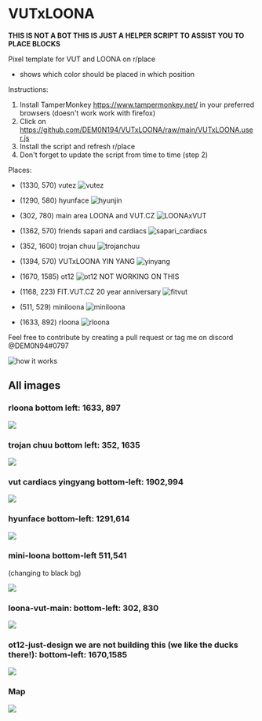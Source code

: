 # VUTxLOONA

**THIS IS NOT A BOT THIS IS JUST A HELPER SCRIPT TO ASSIST YOU TO PLACE BLOCKS**

Pixel template for VUT and LOONA on r/place
- shows which color should be placed in which position

Instructions:
1. Install TamperMonkey https://www.tampermonkey.net/ in your preferred browsers (doesn't work work with firefox)
2. Click on https://github.com/DEM0N194/VUTxLOONA/raw/main/VUTxLOONA.user.js
3. Install the script and refresh r/place
4. Don't forget to update the script from time to time (step 2)

Places:

- (1330, 570)  vutez ![vutez](https://raw.githubusercontent.com/DEM0N194/VUTxLOONA/main/vutez.png)

- (1290, 580) hyunface ![hyunjin](https://raw.githubusercontent.com/DEM0N194/VUTxLOONA/main/hyunjin.png) 

- (302, 780) main area LOONA and VUT.CZ ![LOONAxVUT](https://raw.githubusercontent.com/DEM0N194/VUTxLOONA/main/LOONAxVUT.CZ.png)

- (1362, 570) friends sapari and cardiacs ![sapari_cardiacs](https://raw.githubusercontent.com/DEM0N194/VUTxLOONA/main/sapari_cardiacs.png)

- (352, 1600) trojan chuu ![trojanchuu](https://raw.githubusercontent.com/DEM0N194/VUTxLOONA/main/TrojanChuu.png)

- (1394, 570) VUTxLOONA YIN YANG ![yinyang](https://raw.githubusercontent.com/DEM0N194/VUTxLOONA/main/yinyang_noborder2.png)

- (1670, 1585) ot12 ![ot12](https://raw.githubusercontent.com/DEM0N194/VUTxLOONA/main/ot12.png) NOT WORKING ON THIS

- (1168, 223) FIT.VUT.CZ 20 year anniversary ![fitvut](https://raw.githubusercontent.com/DEM0N194/VUTxLOONA/main/fitvut.png)

- (511, 529) miniloona ![miniloona](miniloona-black-bg-511-529icon.png)

- (1633, 892) rloona ![rloona](https://raw.githubusercontent.com/DEM0N194/VUTxLOONA/main/rloona-at-1633-892.png)



Feel free to contribute by creating a pull request or tag me on discord @DEM0N94#0797


![how it works](https://cdn.discordapp.com/attachments/959273604850278450/960462955072335892/unknown.png)


## All images

### rloona bottom left: 1633, 897

![](rloona-bottom-left-1633-897.png)

### trojan chuu bottom left: 352, 1635

![](trojan-chuu-bottom-left-352-1635.png)

### vut cardiacs yingyang bottom-left: 1902,994

![](vut-cardiacs-yingyang-bottom-left-1330-599.png)

### hyunface bottom-left: 1291,614

![](hyunface-bottom-left-1291-614.png)

### mini-loona bottom-left 511,541

(changing to black bg)

![](miniloona-black-bg-511-541.png)

### loona-vut-main: bottom-left: 302, 830

![](loona-vut-main-bottom-left-302-830.png)

### ot12-just-design we are not building this (we like the ducks there!): bottom-left: 1670,1585

![](ot12-just-design-1670-1585.png)


### Map

![](Fort_LOONA_Main_island_2%20(1).png)